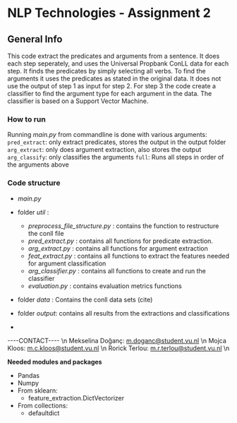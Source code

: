 # NLP Technologies - Assignment 2 

## General Info
This code extract the predicates and arguments from a sentence. 
It does each step seperately, and uses the Universal Propbank ConLL data for each step.
It finds the predicates by simply selecting all verbs. To find the arguments it uses the predicates as stated in the original data.
It does not use the output of step 1 as input for step 2.
For step 3 the code create a classifier to find the argument type for each argument in the data.
The classifier is based on a Support Vector Machine.


### How to run
Running *main.py* from commandline is done with various arguments:
`pred_extract`: only extract predicates, stores the output in the output folder
`arg_extract`: only does argument extraction, also stores the output
`arg_classify`: only classifies the arguments
`full`: Runs all steps in order of the arguments above

### Code structure
 
- *main.py*
- folder *util* : 
	- *preprocess_file_structure.py* : contains the function to restructure the conll file
	- *pred_extract.py* : contains all functions for predicate extraction.
	- *arg_extract.py* : contains all functions for argument extraction
	- *feat_extract.py* : contains all functions to extract the features needed for argument classification
	- *arg_classifier.py* : contains all functions to create and run the classifier
	- *evaluation.py* : contains evaluation metrics functions

- folder *data* :  Contains the conll data sets (cite)
- folder *output*: contains all results from the extractions and classifications
- 

----CONTACT---- \n
Mekselina Doğanç: m.doganc@student.vu.nl \n
Mojca Kloos: m.c.kloos@student.vu.nl  \n
Rorick Terlou: m.r.terlou@student.vu.nl \n



**Needed modules and packages**

- Pandas
- Numpy
- From sklearn: 
	- feature_extraction.DictVectorizer
- From collections:
	- defaultdict

